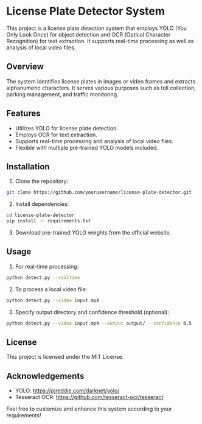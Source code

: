 # License Plate Detector System

This project is a license plate detection system that employs YOLO (You Only Look Once) for object detection and OCR (Optical Character Recognition) for text extraction. It supports real-time processing as well as analysis of local video files.

## Overview

The system identifies license plates in images or video frames and extracts alphanumeric characters. It serves various purposes such as toll collection, parking management, and traffic monitoring.

## Features

- Utilizes YOLO for license plate detection.
- Employs OCR for text extraction.
- Supports real-time processing and analysis of local video files.
- Flexible with multiple pre-trained YOLO models included.

## Installation

1. Clone the repository:

```bash
git clone https://github.com/yourusername/license-plate-detector.git
```

2. Install dependencies:

```bash
cd license-plate-detector
pip install -r requirements.txt
```

3. Download pre-trained YOLO weights from the official website.

## Usage

1. For real-time processing:

```bash
python detect.py --realtime
```

2. To process a local video file:

```bash
python detect.py --video input.mp4
```

3. Specify output directory and confidence threshold (optional):

```bash
python detect.py --video input.mp4 --output output/ --confidence 0.5
```

## License

This project is licensed under the MIT License.

## Acknowledgements

- YOLO: https://pjreddie.com/darknet/yolo/
- Tesseract OCR: https://github.com/tesseract-ocr/tesseract

Feel free to customize and enhance this system according to your requirements!
